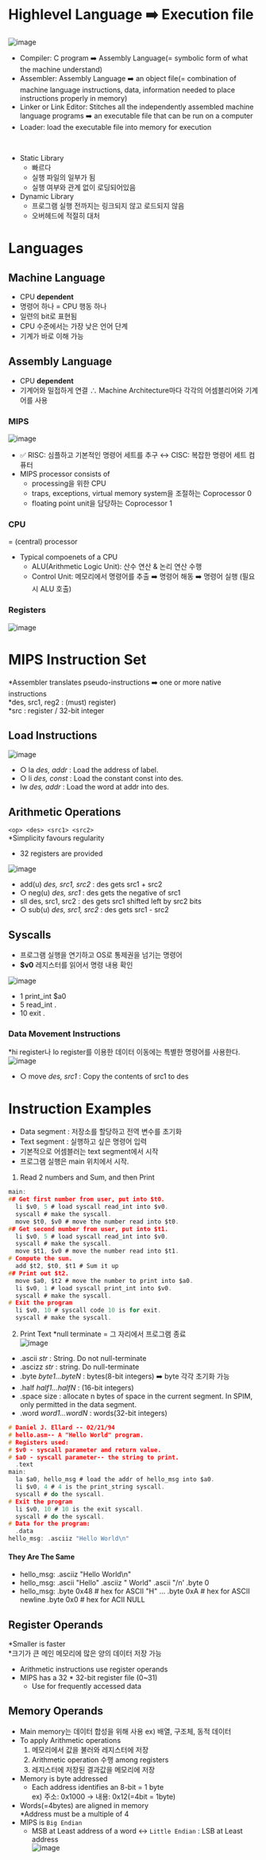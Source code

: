 # Highlevel Language ➡️ Execution file
![image](https://user-images.githubusercontent.com/56028436/136647853-3650a867-b4d5-4d8c-a7e2-a97b954b00a2.png)
<br/>
- Compiler: C program ➡️ Assembly Language(= symbolic form of what the machine understand)
- Assembler: Assembly Language ➡️ an object file(= combination of machine language instructions, data, information needed to place instructions properly in memory)
- Linker or Link Editor: Stitches all the independently assembled machine language programs ➡️ an executable file that can be run on a computer
- Loader: load the executable file into memory for execution

<br/>

- Static Library
  - 빠르다
  - 실행 파일의 일부가 됨
  - 실행 여부와 관계 없이 로딩되어있음
- Dynamic Library 
  - 프로그램 실행 전까지는 링크되지 않고 로드되지 않음
  - 오버헤드에 적절히 대처

# Languages
## Machine Language
- CPU **dependent**
- 명령어 하나 = CPU 행동 하나
- 일련의 bit로 표현됨
- CPU 수준에서는 가장 낮은 언어 단계
- 기계가 바로 이해 가능

## Assembly Language
- CPU **dependent**
- 기계어와 밀접하게 연결 ∴ Machine Architecture마다 각각의 어셈블리어와 기계어를 사용

### MIPS
![image](https://user-images.githubusercontent.com/56028436/136648478-8bf59fe3-a257-4610-a85d-c658a570036d.png) <br/>

- ✅ RISC: 심플하고 기본적인 명령어 세트를 추구 ↔️ CISC: 복잡한 명령어 세트 컴퓨터
- MIPS processor consists of
  - processing을 위한 CPU
  - traps, exceptions, virtual memory system을 조절하는 Coprocessor 0
  - floating point unit을 담당하는 Coprocessor 1

### CPU
= (central) processor <br/>
- Typical compoenets of a CPU
  - ALU(Arithmetic Logic Unit): 산수 연산 & 논리 연산 수행
  - Control Unit: 메모리에서 명령어를 추출 ➡️ 명령어 해동 ➡️ 명령어 실행 (필요시 ALU 호출)

### Registers
![image](https://user-images.githubusercontent.com/56028436/136649184-514ca165-e3c5-4484-b0a7-3927360b1b50.png) <br/>

# MIPS Instruction Set
*Assembler translates pseudo-instructions ➡️ one or more native instructions <br/>
*des, src1, reg2 : (must) register)<br/>
*src : register / 32-bit integer<br/>

## Load Instructions
![image](https://user-images.githubusercontent.com/56028436/136649359-d1fb3612-3f42-4b60-a257-a407e82592a4.png)
- ○ la _des, addr_ : Load the address of label.
- ○ li _des, const_ : Load the constant const into des.
- lw _des, addr_ : Load the word at addr into des.

## Arithmetic Operations
`<op> <des> <src1> <src2>`<br/>
*Simplicity favours regularity<br/>
- 32 registers are provided

![image](https://user-images.githubusercontent.com/56028436/136649566-ea5a1469-392b-43c7-ab33-ea7a72bbd991.png)<br/>
- add(u) _des, src1, src2_ : des gets src1 + src2
- ○ neg(u) _des, src1_ : des gets the negative of src1
- sll des, src1, src2 : des gets src1 shifted left by src2 bits
- ○ sub(u) _des, src1, src2_ : des gets src1 - src2

## Syscalls
- 프로그램 실행을 연기하고 OS로 통제권을 넘기는 명령어
- **$v0** 레지스터를 읽어서 명령 내용 확인

![image](https://user-images.githubusercontent.com/56028436/136649753-b5cd8012-95f1-47b1-9f89-269d1252cd4c.png)<br/>
- 1 print_int $a0
- 5 read_int .
- 10 exit .

### Data Movement Instructions
*hi register나 lo register를 이용한 데이터 이동에는 특별한 명령어를 사용한다.<br/>
![image](https://user-images.githubusercontent.com/56028436/136650003-06979403-1814-4415-967d-248c4152cd41.png)<br/>
- ○ move _des, src1_ : Copy the contents of src1 to des

# Instruction Examples
- Data segment : 저장소를 할당하고 전역 변수를 초기화
- Text segment : 실행하고 싶은 명령어 입력
- 기본적으로 어셈블러는 text segment에서 시작
- 프로그램 실행은 main 위치에서 시작.

1. Read 2 numbers and Sum, and then Print
```C
main:
## Get first number from user, put into $t0.
  li $v0, 5 # load syscall read_int into $v0.
  syscall # make the syscall.
  move $t0, $v0 # move the number read into $t0.
## Get second number from user, put into $t1.
  li $v0, 5 # load syscall read_int into $v0.
  syscall # make the syscall.
  move $t1, $v0 # move the number read into $t1.
# Compute the sum.
  add $t2, $t0, $t1 # Sum it up
## Print out $t2.
  move $a0, $t2 # move the number to print into $a0.
  li $v0, 1 # load syscall print_int into $v0.
  syscall # make the syscall.
# Exit the program
  li $v0, 10 # syscall code 10 is for exit.
  syscall # make the syscall.
```
2. Print Text
*null terminate = 그 자리에서 프로그램 종료<br/>
![image](https://user-images.githubusercontent.com/56028436/136651446-c3bb2911-c1f5-4595-9d96-8b31bd631af1.png)
- .ascii _str_ : String. Do not null-terminate
- .ascizz _str_ : string. Do null-terminate
- .byte _byte1...byteN_ : bytes(8-bit integers) ➡️ byte 각각 초기화 가능
- .half _half1...halfN_ : (16-bit integers)
- .space size : allocate n bytes of space in the current segment. In SPIM, only permitted in the data segment.
- .word _word1...wordN_ : words(32-bit integers)

```C
# Daniel J. Ellard -- 02/21/94
# hello.asm-- A "Hello World" program.
# Registers used:
# $v0 - syscall parameter and return value.
# $a0 - syscall parameter-- the string to print.
  .text
main:
  la $a0, hello_msg # load the addr of hello_msg into $a0.
  li $v0, 4 # 4 is the print_string syscall.
  syscall # do the syscall.
# Exit the program
  li $v0, 10 # 10 is the exit syscall.
  syscall # do the syscall.
# Data for the program:
  .data
hello_msg: .asciiz "Hello World\n"
```

#### They Are The Same
- hello_msg: .asciiz "Hello World\n"
- hello_msg: .ascii "Hello"
             .asciiz " World"
             .ascii "/n'
             .byte 0
- hello_msg: .byte 0x48 # hex for ASCII "H"
             ...
             .byte 0xA # hex for ASCII newline
             .byte 0x0 # hex for ACII NULL
             
## Register Operands

*Smaller is faster<br/>
*크기가 큰 메인 메모리에 많은 양의 데이터 저장 가능<br/>

- Arithmetic instructions use register operands
- MIPS has a 32 * 32-bit register file (0~31)
  - Use for frequently accessed data

## Memory Operands
- Main memory는 데이터 합성을 위해 사용 ex) 배열, 구조체, 동적 데이터
- To apply Arithmetic operations
  1. 메모리에서 값을 불러와 레지스터에 저장
  2. Arithmetic operation 수행 among registers
  3. 레지스터에 저장된 결과값을 메모리에 저장
- Memory is byte addressed
  - Each address identifies an 8-bit = 1 byte<br/>ex) 주소: 0x1000 -> 내용: 0x12(=4bit = 1byte)
- Words(=4bytes) are aligned in memory<br/>*Address must be a multiple of 4
- MIPS is `Big Endian`
  - MSB at Least address of a word ↔️ `Little Endian` : LSB at Least address<br/>![image](https://user-images.githubusercontent.com/56028436/136653275-b1fcc8df-0841-4eb7-9e5e-8d703d47729a.png)
